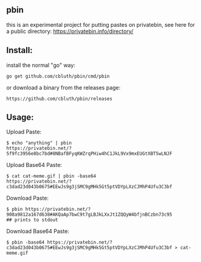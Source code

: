 pbin
---


this is an experimental project for putting pastes on privatebin, see here for a public directory: https://privatebin.info/directory/


Install:
---
install the normal "go" way:
```
go get github.com/cbluth/pbin/cmd/pbin
```
or download a binary from the releases page:
```
https://github.com/cbluth/pbin/releases
```

Usage:
---

Upload Paste:
```
$ echo "anything" | pbin
https://privatebin.net/?5f9fc3956e8bc7bd#8NBafBFyqKWZrqPHiw4hC1JkL9Vx9mxEUGtXBT5wLNJF
```

Upload Base64 Paste:
```
$ cat cat-meme.gif | pbin -base64
https://privatebin.net/?c3dad23d043b0675#EEwJs9g3jSMC9gMHk5Gt5ptVDYpLXzCJMhP4Ufu3C3bf
```

Download Paste:
```
$ pbin https://privatebin.net/?908a9812a167d638#AKQaAp7bwC9t7gLBJkLXxJt1ZQQyW4bfjnBCzbn73c95
## prints to stdout
```

Download Base64 Paste:
```
$ pbin -base64 https://privatebin.net/?c3dad23d043b0675#EEwJs9g3jSMC9gMHk5Gt5ptVDYpLXzCJMhP4Ufu3C3bf > cat-meme.gif
```
